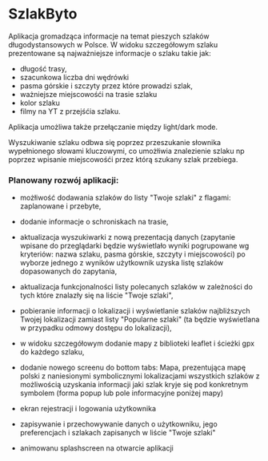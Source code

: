 # SzlakByto

Aplikacja gromadząca informacje na temat pieszych szlaków długodystansowych w Polsce.
W widoku szczegółowym szlaku prezentowane są najważniejsze informacje o szlaku takie jak:

- długość trasy,
- szacunkowa liczba dni wędrówki
- pasma górskie i szczyty przez które prowadzi szlak,
- ważniejsze miejscowośći na trasie szlaku
- kolor szlaku
- filmy na YT z przejśćia szlaku.

Aplikacja umożliwa także przełączanie między light/dark mode.

Wyszukiwanie szlaku odbwa się poprzez przeszukanie słownika wypełnionego słowami kluczowymi, co umożłiwia znalezienie szlaku np poprzez wpisanie miejscowośći przez którą szukany szlak przebiega.

### Planowany rozwój aplikacji:

- możłiwość dodawania szlaków do listy "Twoje szlaki" z flagami: zaplanowane i przebyte,

- dodanie informacje o schroniskach na trasie,

- aktualizacja wyszukiwarki z nową prezentacją danych (zapytanie wpisane do przeglądarki będzie wyświetlało wyniki pogrupowane wg kryteriów: nazwa szlaku, pasma górskie, szczyty i miejscowości) po wyborze jednego z wyników użytkownik uzyska listę szlaków dopasowanych do zapytania,

- aktualizacja funkcjonalności listy polecanych szlaków w zależności do tych które znalazły się na liście "Twoje szlaki",

- pobieranie informacji o lokalizacji i wyświetlanie szlaków najbliższych Twojej lokalizacji zamiast listy "Popularne szlaki" (ta będzie wyświetlana w przypadku odmowy dostępu do lokalizacji),

- w widoku szczegółowym dodanie mapy z biblioteki leaflet i ścieżki gpx do każdego szlaku,

- dodanie nowego screenu do bottom tabs: Mapa, prezentująca mapę polski z naniesionymi symbolicznymi lokalizacjami wszystkich szlaków z możliwością uzyskania informacji jaki szlak kryje się pod konkretnym symbolem (forma popup lub pole informacyjne poniżej mapy)

- ekran rejestracji i logowania użytkownika

- zapisywanie i przechowywanie danych o użytkowniku, jego preferencjach i szlakach zapisanych w liście "Twoje szlaki"

- animowanu splashscreen na otwarcie aplikacji
